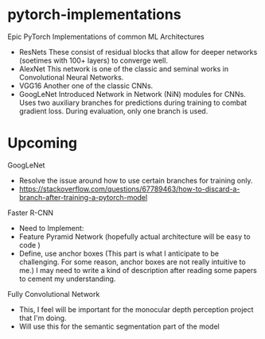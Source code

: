 # pytorch-implementations
Epic PyTorch Implementations of common ML Architectures
 - ResNets
These consist of residual blocks that allow for deeper networks (soetimes with 100+ layers) to converge well. 
 - AlexNet
 This network is one of the classic and seminal works in Convolutional Neural Networks.
 - VGG16
 Another one of the classic CNNs.
 - GoogLeNet
 Introduced Network in Network (NiN) modules for CNNs. Uses two auxiliary branches for predictions during training to combat gradient loss. During evaluation, only one branch is used.

# Upcoming
GoogLeNet
- Resolve the issue around how to use certain branches for training only.
- https://stackoverflow.com/questions/67789463/how-to-discard-a-branch-after-training-a-pytorch-model

Faster R-CNN
- Need to Implement:
- Feature Pyramid Network (hopefully actual architecture will be easy to code )
- Define, use anchor boxes (This part is what I anticipate to be challenging. For some reason, anchor boxes are not really intuitive to me.) I may need to write a kind of description after reading some papers to cement my understanding.

Fully Convolutional Network
- This, I feel will be important for the monocular depth perception project that I'm doing.
- Will use this for the semantic segmentation part of the model


